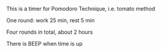 This is a timer for Pomodoro Technique, i.e. tomato method

One round: work 25 min, rest 5 min

Four rounds in total, about 2 hours

There is BEEP when time is up
